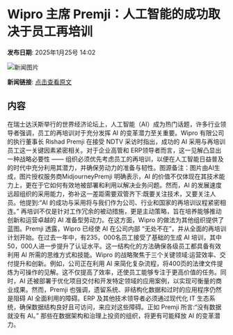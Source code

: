 # Wipro 主席 Premji：人工智能的成功取决于员工再培训

**发布日期**: 2025年1月25号 14:02

![新闻图片](https://pic.chinaz.com/picmap/202412101653039723_0.jpg)

**新闻链接**: [点击查看原文](https://www.aibase.com/zh/news/15023)

## 内容

在瑞士达沃斯举行的世界经济论坛上，人工智能（AI）成为热门话题，许多行业领导者强调，员工的再培训对于充分发挥 AI 的变革潜力至关重要。Wipro 有限公司的执行董事长 Rishad Premji 在接受 NDTV 采访时指出，成功的 AI 采用与再培训员工这一关键因素紧密相关。对于企业高管和 ERP领导者而言，这一见解凸显出一种战略必要性 —— 组织必须优先考虑员工的再培训，以便在人工智能日益普及的时代中充分利用其潜力，并确保劳动力的准备与韧性。图源备注：图片由AI生成，图片授权服务商MidjourneyPremji 明确表示，AI 的价值不仅体现在其技术能力上，更在于它如何有效地被部署和利用以解决业务问题。然而，AI 的发展速度远超组织的采用能力，弥补这一差距需要双管齐下:既要关注技术，又要关注人员。他提到:“AI 的成功与采用将与我们作为公司、行业和国家的再培训议程紧密相连。” 再培训不仅是针对工作冗余的被动措施，更是主动策略，旨在培养能够推动创新和运营卓越的 AI 准备型劳动力。在这方面，Wipro 的做法为其他组织提供了蓝图。Premji 透露，Wipro 已经使 AI 在公司内部 “无处不在”，并从全面的再培训计划开始。在过去一年中，有235，000名员工接受了基础的生成 AI 培训，其中50，000人进一步提升了认证水平。这一结构化的方法确保各级员工都具备有效利用 AI 所需的思维方式和技能。Wipro 的战略聚焦于三个关键领域:运营效率、交付提升和创新。例如，公司正在利用 AI 来简化复杂流程，将400页的法律文件提炼为可操作的见解。这不仅提高了效率，还使员工能够专注于更高价值的任务。同时，AI 还被部署于优化项目交付和开发特定领域的应用案例，以实现可衡量的商业成果。然而，Premji 也强调，遗留系统、非结构化数据和过时的应用程序仍然是阻碍 AI 全面利用的障碍。ERP 及其他技术领导者必须通过现代化 IT 生态系统，确保数据结构良好且可访问，来应对这些障碍。正如 Premji 所言:“没有数据就没有 AI。” 那些在数据架构和治理上投资的组织，将更有可能释放 AI 的变革潜力。

